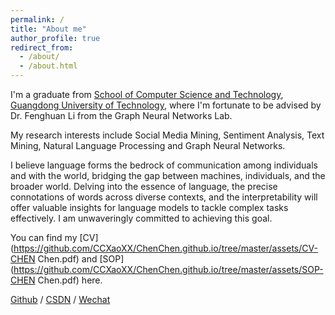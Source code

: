 ```yaml
---
permalink: /
title: "About me"
author_profile: true
redirect_from: 
  - /about/
  - /about.html
---
```


I'm a graduate from [School of Computer Science and Technology](https://cs.gdut.edu.cn/English/About_us.htm), [Guangdong University of Technology](https://english.gdut.edu.cn/), where I'm fortunate to be advised by Dr. Fenghuan Li from the Graph Neural Networks Lab. 

My research interests include Social Media Mining, Sentiment Analysis, Text Mining, Natural Language Processing and Graph Neural Networks.

I believe language forms the bedrock of communication among individuals and with the world, bridging the gap between machines, individuals, and the broader world. Delving into the essence of language, the precise connotations of words across diverse contexts, and the interpretability will offer valuable insights for language models to tackle complex tasks effectively. I am unwaveringly committed to achieving this goal.

You can find my [CV](https://github.com/CCXaoXX/ChenChen.github.io/tree/master/assets/CV-CHEN Chen.pdf) and [SOP](https://github.com/CCXaoXX/ChenChen.github.io/tree/master/assets/SOP-CHEN Chen.pdf) here.


[Github](https://github.com/CCXaoXX) / [CSDN](https://blog.csdn.net/m0_53382422) / [Wechat](https://github.com/CCXaoXX/ChenChen.github.io/tree/master/images/wechat.jpg)
